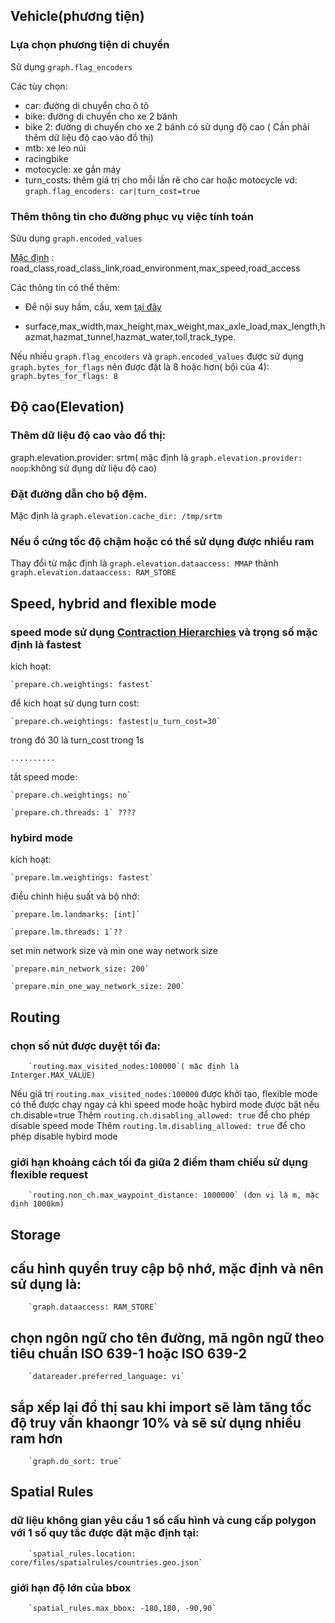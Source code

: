 
## Vehicle(phương tiện)

   ### Lựa chọn phương tiện di chuyển
   
   Sử dụng `graph.flag_encoders`

   Các tùy chọn:
    
   - car: đường di chuyển cho ô tô
   - bike: đường di chuyển cho xe 2 bánh
   - bike 2: đường di chuyển cho xe 2 bánh có sử dụng độ cao ( Cần phải thêm dữ liệu độ cao vào đồ thị)
   - mtb: xe leo núi
   - racingbike
   - motocycle: xe gắn máy
   - turn_costs: thêm giá trị cho mỗi lần rẽ cho car hoặc motocycle
        vd: `graph.flag_encoders: car|turn_cost=true`
    
   ### Thêm thông tin cho đường phục vụ việc tính toán 
   
   Sửu dụng `graph.encoded_values`
    
   [Mặc định](https://github.com/graphhopper/graphhopper/pull/1548) : road_class,road_class_link,road_environment,max_speed,road_access 
    
   Các thông tin có thể thêm:
    
   - Để nội suy hầm, cầu, xem [tại đây](https://github.com/graphhopper/graphhopper/pull/798)
    
   - surface,max_width,max_height,max_weight,max_axle_load,max_length,hazmat,hazmat_tunnel,hazmat_water,toll,track_type.

   Nếu nhiều `graph.flag_encoders` và `graph.encoded_values` được sử dụng `graph.bytes_for_flags` nên được đặt là 8 hoặc hơn( bội của 4): `graph.bytes_for_flags: 8`

    
## Độ cao(Elevation)

   ### Thêm dữ liệu độ cao vào đồ thị:
    
   graph.elevation.provider: srtm( mặc định là `graph.elevation.provider: noop`:không sử dụng dữ liệu độ cao)
    
   ### Đặt đường dẫn cho bộ đệm.
   
   Mặc định là `graph.elevation.cache_dir: /tmp/srtm`
    
   ### Nếu ổ cứng tốc độ chậm hoặc có thể sử dụng được nhiều ram
    
   Thay đổi từ mặc định là `graph.elevation.dataaccess: MMAP` thành `graph.elevation.dataaccess: RAM_STORE`
    
## Speed, hybrid and flexible mode

   ### speed mode sử dụng  [Contraction Hierarchies](https://en.wikipedia.org/wiki/Contraction_hierarchies) và trọng số mặc định là fastest 
    
   kích hoạt:
    
    `prepare.ch.weightings: fastest`
    
   để kích hoạt sử dụng turn cost:
    
    `prepare.ch.weightings: fastest|u_turn_cost=30` 
    
   trong đó 30 là turn_cost trong 1s
    
    ..........
    
   tắt speed mode:
    
    `prepare.ch.weightings: no`
    
    `prepare.ch.threads: 1` ????
    
   ### hybird mode
    
   kích hoạt:
    
    `prepare.lm.weightings: fastest`
    
   điều chỉnh hiệu suất và bộ nhớ:
    
    `prepare.lm.landmarks: [int]`
    
    `prepare.lm.threads: 1`??
    
   set min network size và min one way network size
    
    `prepare.min_network_size: 200`
    
    `prepare.min_one_way_network_size: 200`

## Routing
   
   ### chọn số nút được duyệt tối đa:
        `routing.max_visited_nodes:100000`( mặc định là Interger.MAX_VALUE)
   Nếu giá trị `routing.max_visited_nodes:100000` được khởi tạo, flexible mode có thể được chạy ngay cả khi speed mode hoặc hybird mode được bật nếu ch.disable=true
   Thêm `routing.ch.disabling_allowed: true` để cho phép disable speed mode
   Thêm `routing.lm.disabling_allowed: true` để cho phép disable hybird mode
   ### giới hạn khoảng cách tối đa giữa 2 điểm tham chiếu sử dụng flexible request 
        `routing.non_ch.max_waypoint_distance: 1000000` (đơn vị là m, mặc định 1000km)

## Storage 
    
   ## cấu hình quyền truy cập bộ nhớ, mặc định và nên sử dụng là:
        `graph.dataaccess: RAM_STORE`
   ## chọn ngôn ngữ cho tên đường, mã ngôn ngữ theo tiêu chuẩn ISO 639-1 hoặc ISO 639-2
        `datareader.preferred_language: vi`
   ## sắp xếp lại đồ thị sau khi import sẽ làm tăng tốc độ truy vấn khaongr 10% và sẽ sử dụng nhiều ram hơn
        `graph.do_sort: true`

## Spatial Rules

   ### dữ liệu không gian yêu cầu 1 số cấu hình và cung cấp polygon với 1 số quy tắc được đặt mặc định tại:
        `spatial_rules.location: core/files/spatialrules/countries.geo.json`
   ### giới hạn độ lớn của bbox
        `spatial_rules.max_bbox: -180,180, -90,90`
    
